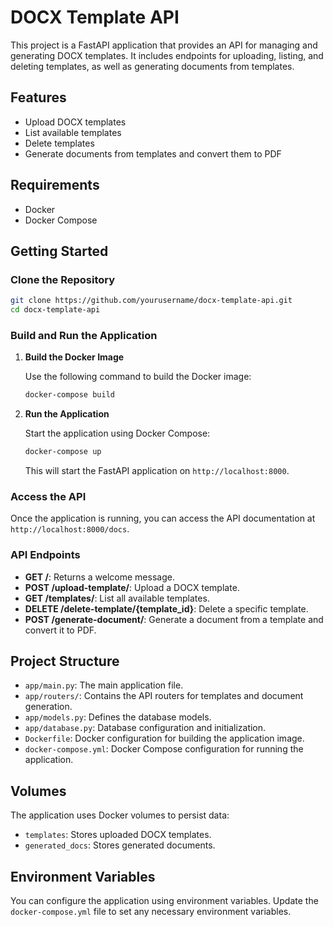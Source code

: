 # DOCX Template API

This project is a FastAPI application that provides an API for managing and generating DOCX templates. It includes endpoints for uploading, listing, and deleting templates, as well as generating documents from templates.

## Features

- Upload DOCX templates
- List available templates
- Delete templates
- Generate documents from templates and convert them to PDF

## Requirements

- Docker
- Docker Compose

## Getting Started

### Clone the Repository

```bash
git clone https://github.com/yourusername/docx-template-api.git
cd docx-template-api
```

### Build and Run the Application

1. **Build the Docker Image**

   Use the following command to build the Docker image:

   ```bash
   docker-compose build
   ```

2. **Run the Application**

   Start the application using Docker Compose:

   ```bash
   docker-compose up
   ```

   This will start the FastAPI application on `http://localhost:8000`.

### Access the API

Once the application is running, you can access the API documentation at `http://localhost:8000/docs`.

### API Endpoints

- **GET /**: Returns a welcome message.
- **POST /upload-template/**: Upload a DOCX template.
- **GET /templates/**: List all available templates.
- **DELETE /delete-template/{template_id}**: Delete a specific template.
- **POST /generate-document/**: Generate a document from a template and convert it to PDF.

## Project Structure

- `app/main.py`: The main application file.
- `app/routers/`: Contains the API routers for templates and document generation.
- `app/models.py`: Defines the database models.
- `app/database.py`: Database configuration and initialization.
- `Dockerfile`: Docker configuration for building the application image.
- `docker-compose.yml`: Docker Compose configuration for running the application.

## Volumes

The application uses Docker volumes to persist data:

- `templates`: Stores uploaded DOCX templates.
- `generated_docs`: Stores generated documents.

## Environment Variables

You can configure the application using environment variables. Update the `docker-compose.yml` file to set any necessary environment variables.
